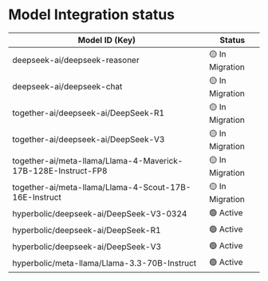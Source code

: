 # Model Integration status

| Model ID (Key)                                           | Status     |
|----------------------------------------------------------|------------|
| deepseek-ai/deepseek-reasoner                           | 🟡 In Migration |
| deepseek-ai/deepseek-chat                               | 🟡 In Migration |
| together-ai/deepseek-ai/DeepSeek-R1                     | 🟡 In Migration |
| together-ai/deepseek-ai/DeepSeek-V3                     | 🟡 In Migration |
| together-ai/meta-llama/Llama-4-Maverick-17B-128E-Instruct-FP8 | 🟡 In Migration |
| together-ai/meta-llama/Llama-4-Scout-17B-16E-Instruct   | 🟡 In Migration |
| hyperbolic/deepseek-ai/DeepSeek-V3-0324                 | 🟢 Active        |
| hyperbolic/deepseek-ai/DeepSeek-R1                      | 🟢 Active        |
| hyperbolic/deepseek-ai/DeepSeek-V3                      | 🟢 Active        |
| hyperbolic/meta-llama/Llama-3.3-70B-Instruct            | 🟢 Active        |
